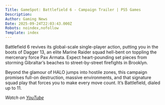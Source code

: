 ```yaml
---
Title: GameSpot: Battlefield 6 - Campaign Trailer | PS5 Games
Description: 
Author: Gaming News
Date: 2025-09-24T22:03:43.000Z
Robots: noindex,nofollow
Template: index
---
```

<p>Battlefield 6 revives its global-scale single-player action, putting you in the boots of Dagger 13, an elite Marine Raider squad hell-bent on toppling the mercenary force Pax Armata. Expect heart-pounding set pieces from storming Gibraltar’s beaches to street-by-street firefights in Brooklyn.</p>

<p>Beyond the glamour of HALO jumps into hostile zones, this campaign promises full-on destruction, massive environments, and that signature squad play that forces you to make every move count. It’s Battlefield, dialed up to 11.</p>

<p><em>Watch on <a href="https://www.youtube.com/watch?v=4yEBQAMWKTg" rel="noopener noreferrer">YouTube</a></em></p>

